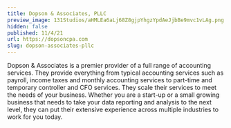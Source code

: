 ```yaml
---
title: Dopson & Associates, PLLC
preview_image: 131Studios/aHMLEa6aLj68Z8gjpYhgzYpdAeJjbBe9mvc1vLAg.png
hidden: false
published: 11/4/21
url: https://dopsoncpa.com
slug: dopson-associates-pllc
---
```


Dopson &amp; Associates is a premier provider of a full range of accounting services. They provide everything from typical accounting services such as payroll, income taxes and monthly accounting services to part-time and temporary controller and CFO services. They scale their services to meet the needs of your business. Whether you are a start-up or a small growing business that needs to take your data reporting and analysis to the next level, they can put their extensive experience across multiple industries to work for you today.

